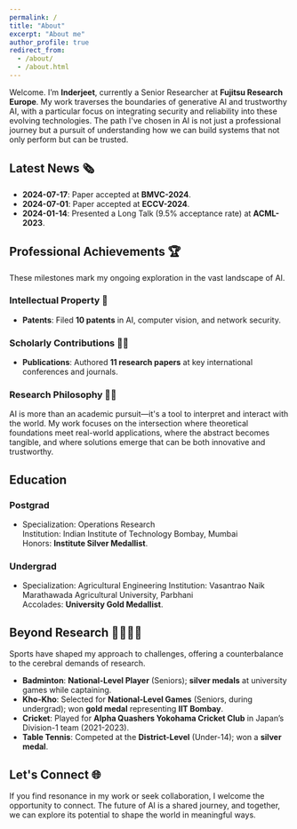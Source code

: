 ```yaml
---
permalink: /
title: "About"
excerpt: "About me"
author_profile: true
redirect_from: 
  - /about/
  - /about.html
---
```


Welcome. I’m **Inderjeet**, currently a Senior Researcher at **Fujitsu Research Europe**. My work traverses the boundaries of generative AI and trustworthy AI, with a particular focus on integrating security and reliability into these evolving technologies. The path I've chosen in AI is not just a professional journey but a pursuit of understanding how we can build systems that not only perform but can be trusted.

## Latest News 🗞️

- **2024-07-17**: Paper accepted at **BMVC-2024**.
- **2024-07-01**: Paper accepted at **ECCV-2024**.
- **2024-01-14**: Presented a Long Talk (9.5% acceptance rate) at **ACML-2023**.

## Professional Achievements 🏆

These milestones mark my ongoing exploration in the vast landscape of AI.

### Intellectual Property 🧠
- **Patents**: Filed **10 patents** in AI, computer vision, and network security.

### Scholarly Contributions 👨‍🔬
- **Publications**: Authored **11 research papers** at key international conferences and journals.

### Research Philosophy 👨‍🏫

AI is more than an academic pursuit—it's a tool to interpret and interact with the world. My work focuses on the intersection where theoretical foundations meet real-world applications, where the abstract becomes tangible, and where solutions emerge that can be both innovative and trustworthy.

## Education

### Postgrad
- Specialization: Operations Research  
  Institution: Indian Institute of Technology Bombay, Mumbai  
  Honors: **Institute Silver Medallist**.

### Undergrad
- Specialization: Agricultural Engineering
  Institution: Vasantrao Naik Marathawada Agricultural University, Parbhani  
  Accolades: **University Gold Medallist**.

## Beyond Research 🏸🏃🏏🏓

Sports have shaped my approach to challenges, offering a counterbalance to the cerebral demands of research.

- **Badminton**: **National-Level Player** (Seniors); **silver medals** at university games while captaining.
- **Kho-Kho**: Selected for **National-Level Games** (Seniors, during undergrad); won **gold medal** representing **IIT Bombay**.
- **Cricket**: Played for **Alpha Quashers Yokohama Cricket Club** in Japan’s Division-1 team (2021-2023).
- **Table Tennis**: Competed at the **District-Level** (Under-14); won a **silver medal**.

## Let's Connect 🌐

If you find resonance in my work or seek collaboration, I welcome the opportunity to connect. The future of AI is a shared journey, and together, we can explore its potential to shape the world in meaningful ways.

